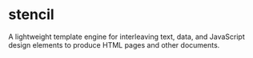 # stencil
A lightweight template engine for interleaving text, data, and JavaScript design elements to produce HTML pages and other documents.
